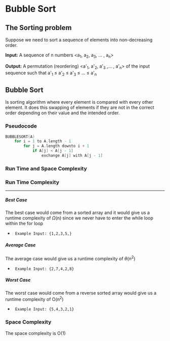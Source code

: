 # Bubble Sort

## The Sorting problem

Suppose we need to sort a sequence of elements into non-decreasing order. 

**Input:** A sequence of n numbers <a<sub>1</sub>, a<sub>2</sub>, a<sub>3</sub>, ... , a<sub>n</sub>>

**Output:** A permutation (reordering) <a'<sub>1</sub>, a'<sub>2</sub>, a'<sub>3</sub> ,... , a'<sub>n</sub>> of the input sequence such that a'<sub>1</sub> $\leq$  a'<sub>2</sub> $\leq$ a'<sub>3</sub> $\leq$ ... $\leq$ a'<sub>n</sub>

## Bubble Sort

Is sorting algorithm where every element is compared with every other element. 
It does this swapping of elements if they are not in the correct order depending on their value and the intended order. 

### Pseudocode 
``` C
BUBBLESORT(A)
    for i = 1 to A.length - 1
        for j = A.length downto i + 1
            if A[j] < A[j - 1]
                exchange A[j] with A[j - 1]
```

### Run Time and Space Complexity

### Run Time Complexity

<hr>

##### Best Case

The best case would come from a sorted array and it would give us a runtime complexity of $\Omega$(n) since we never have to enter the while loop within the for loop

 -      Example Input: {1,2,3,5,}

##### Average Case

The average case would give us a runtime complexity of $\theta$(n<sup>2</sup>)

 -      Example Input: {2,7,4,2,8}

##### Worst Case

The worst case would come from a reverse sorted array would give us a runtime complexity of O(n<sup>2</sup>)

 -      Example Input: {5,4,3,2,1}


### Space Complexity

The space complexity is O(1)
